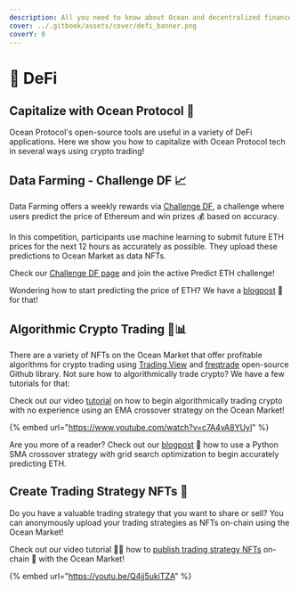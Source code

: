 ```yaml
---
description: All you need to know about Ocean and decentralized finance
cover: ../.gitbook/assets/cover/defi_banner.png
coverY: 0
---
```


# 🤑 DeFi

## Capitalize with Ocean Protocol 💸

Ocean Protocol's open-source tools are useful in a variety of DeFi applications. Here we show you how to capitalize with Ocean Protocol tech in several ways using crypto trading!

## Data Farming - Challenge DF 📈

Data Farming offers a weekly rewards via [Challenge DF](../rewards/df-challengedf.md), a challenge where users predict the price of Ethereum and win prizes 💰 based on accuracy.

In this competition, participants use machine learning to submit future ETH prices for the next 12 hours as accurately as possible. They upload these predictions to Ocean Market as data NFTs.

Check our [Challenge DF page](https://df.oceandao.org/challenge-df) and join the active Predict ETH challenge!

Wondering how to start predicting the price of ETH? We have a [blogpost](https://blog.oceanprotocol.com/capitalize-with-ocean-protocol-a-predict-eth-tutorial-b2da136633f0?source=search\_post---------0----------------------------) 📖 for that!

## Algorithmic Crypto Trading 🤖📊

There are a variety of NFTs on the Ocean Market that offer profitable algorithms for crypto trading using [Trading View](https://www.tradingview.com) and [freqtrade](http://freqtrade.io) open-source Github library. Not sure how to algorithmically trade crypto? We have a few tutorials for that:

Check out our video [tutorial](https://www.youtube.com/watch?v=c7A4vA8YUyI) on how to begin algorithmically trading crypto with no experience using an EMA crossover strategy on the Ocean Market!

{% embed url="https://www.youtube.com/watch?v=c7A4vA8YUyI" %}

Are you more of a reader? Check out our [blogpost](https://blog.oceanprotocol.com/capitalize-with-ocean-protocol-a-sma-algorithmic-trading-tutorial-a2490661ab85) 📖 how to use a Python SMA crossover strategy with grid search optimization to begin accurately predicting ETH.

## Create Trading Strategy NFTs 📲

Do you have a valuable trading strategy that you want to share or sell? You can anonymously upload your trading strategies as NFTs on-chain using the Ocean Market!

Check out our video tutorial 🧑‍🏫 how to [publish trading strategy NFTs](https://youtu.be/Q4jj5ukiTZA) on-chain 🔗 with the Ocean Market!

{% embed url="https://youtu.be/Q4jj5ukiTZA" %}
